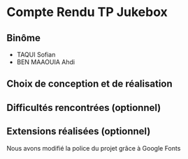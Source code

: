 # Compte Rendu TP Jukebox

## Binôme
- TAQUI Sofian
- BEN MAAOUIA Ahdi

## Choix de conception et de réalisation

## Difficultés rencontrées (optionnel)

## Extensions réalisées (optionnel)
Nous avons modifié la police du projet grâce à Google Fonts